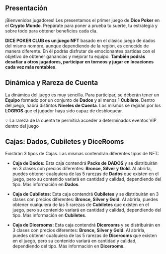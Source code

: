 ## Presentación

¡Bienvenidos jugadores! Les presentamos el primer juego de **Dice Poker** en el **Crypto Mundo**. Prepárate para poner a prueba tu suerte, tu estrategia y sobre todo para obtener beneficios cada día.

**DICE POKER CLUB es un juego NFT** basado en el clásico juego de dados del mismo nombre, aunque dependiendo de la región, es conocido de manera diferente. En él podrás disfrutar de emocionantes partidas con el objetivo de obtener ganancias y mejorar tu equipo. **También podrás desafiar a otros jugadores, participar en torneos y jugar en locaciones cada vez más rentables**.

## **Dinámica y Rareza de Cuenta**

La dinámica del juego es muy sencilla. Para participar, se deberán tener un **Equipo** formado por un conjunto de **Dados** y al menos 1 **Cubilete**. Dentro del juego, habrá distintos **Niveles de Cuenta**. Los mismos se regirán por los **LOGROS** que el jugador haya sido capaz de desbloquear. 

<aside>
💡 La rareza de la cuenta te permitirá acceder a determinados eventos VIP dentro del juego

</aside>

## **Cajas: Dados, Cubiletes y DiceRooms**

Existirán 3 tipos de Cajas. Las mismas contendrán diferentes tipos de NFT:

- **Caja de Dados:** Esta caja contendrá **Packs de** **DADOS** y se distribuirán en 3 clases con precios diferentes: **Bronce, Silver y Gold**. Al abrirla, puedes obtener cualquiera de las 5 rarezas de **Dados** que existen en el juego, pero su contenido variará en cantidad y calidad, dependiendo del tipo. Más información en **Dados**.

- **Caja de Cubiletes:** Esta caja contendrá **Cubiletes** y se distribuirán en 3 clases con precios diferentes: **Bronce, Silver y Gold**. Al abrirla, puedes obtener cualquiera de las 5 rarezas de **Cubiletes** que existen en el juego, pero su contenido variará en cantidad y calidad, dependiendo del tipo. Más información en **Cubiletes**.

- **Caja de Dicerooms:** Esta caja contendrá **Dicerooms** y se distribuirán en 3 clases con precios diferentes: **Bronce, Silver y Gold**. Al abrirla, puedes obtener cualquiera de las 5 rarezas de **Dicerooms** que existen en el juego, pero su contenido variará en cantidad y calidad, dependiendo del tipo. Más información en **Dicerooms**.